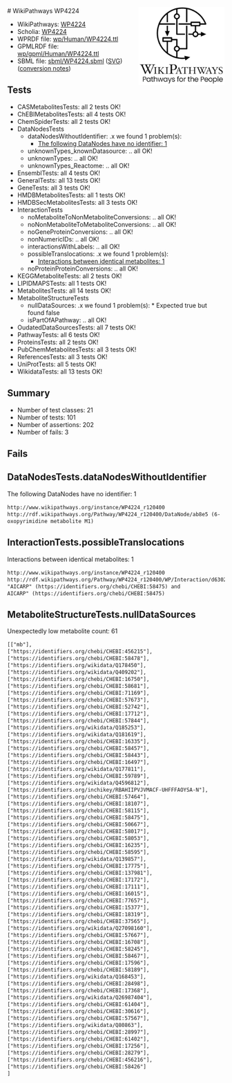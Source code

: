 <img style="float: right; width: 200px" src="../logo.png" />
# WikiPathways WP4224

* WikiPathways: [WP4224](https://identifiers.org/wikipathways:WP4224)
* Scholia: [WP4224](https://scholia.toolforge.org/wikipathways/WP4224)
* WPRDF file: [wp/Human/WP4224.ttl](../wp/Human/WP4224.ttl)
* GPMLRDF file: [wp/gpml/Human/WP4224.ttl](../wp/gpml/Human/WP4224.ttl)
* SBML file: [sbml/WP4224.sbml](../sbml/WP4224.sbml) ([SVG](../sbml/WP4224.svg)) ([conversion notes](../sbml/WP4224.txt))

## Tests
* CASMetabolitesTests: all 2 tests OK!
* ChEBIMetabolitesTests: all 4 tests OK!
* ChemSpiderTests: all 2 tests OK!
* DataNodesTests
    * dataNodesWithoutIdentifier: .x we found 1 problem(s):
        * [The following DataNodes have no identifier: 1](#d2d32fa0)
    * unknownTypes_knownDatasource: .. all OK!
    * unknownTypes: .. all OK!
    * unknownTypes_Reactome: .. all OK!
* EnsemblTests: all 4 tests OK!
* GeneralTests: all 13 tests OK!
* GeneTests: all 3 tests OK!
* HMDBMetabolitesTests: all 1 tests OK!
* HMDBSecMetabolitesTests: all 3 tests OK!
* InteractionTests
    * noMetaboliteToNonMetaboliteConversions: .. all OK!
    * noNonMetaboliteToMetaboliteConversions: .. all OK!
    * noGeneProteinConversions: .. all OK!
    * nonNumericIDs: .. all OK!
    * interactionsWithLabels: .. all OK!
    * possibleTranslocations: .x we found 1 problem(s):
        * [Interactions between identical metabolites: 1](#d59038c4)
    * noProteinProteinConversions: .. all OK!
* KEGGMetaboliteTests: all 2 tests OK!
* LIPIDMAPSTests: all 1 tests OK!
* MetabolitesTests: all 14 tests OK!
* MetaboliteStructureTests
    * nullDataSources: .x we found 1 problem(s):
            * Expected true but found false
    * isPartOfAPathway: .. all OK!
* OudatedDataSourcesTests: all 7 tests OK!
* PathwayTests: all 6 tests OK!
* ProteinsTests: all 2 tests OK!
* PubChemMetabolitesTests: all 3 tests OK!
* ReferencesTests: all 3 tests OK!
* UniProtTests: all 5 tests OK!
* WikidataTests: all 13 tests OK!


## Summary

* Number of test classes: 21
* Number of tests: 101
* Number of assertions: 202
* Number of fails: 3

## Fails

<a name="d2d32fa0" />

## DataNodesTests.dataNodesWithoutIdentifier

The following DataNodes have no identifier: 1
```
http://www.wikipathways.org/instance/WP4224_r120400 http://rdf.wikipathways.org/Pathway/WP4224_r120400/DataNode/ab8e5 (6-oxopyrimidine metabolite M1)
```

<a name="d59038c4" />

## InteractionTests.possibleTranslocations

Interactions between identical metabolites: 1
```
http://www.wikipathways.org/instance/WP4224_r120400 http://rdf.wikipathways.org/Pathway/WP4224_r120400/WP/Interaction/d6302 "AICARP" (https://identifiers.org/chebi/CHEBI:58475) and 
AICARP" (https://identifiers.org/chebi/CHEBI:58475)
```

<a name="91904225" />

## MetaboliteStructureTests.nullDataSources

Unexpectedly low metabolite count: 61
```
[["mb"],
["https://identifiers.org/chebi/CHEBI:456215"],
["https://identifiers.org/chebi/CHEBI:58478"],
["https://identifiers.org/wikidata/Q178450"],
["https://identifiers.org/wikidata/Q409202"],
["https://identifiers.org/chebi/CHEBI:16750"],
["https://identifiers.org/chebi/CHEBI:58681"],
["https://identifiers.org/chebi/CHEBI:71169"],
["https://identifiers.org/chebi/CHEBI:57673"],
["https://identifiers.org/chebi/CHEBI:52742"],
["https://identifiers.org/chebi/CHEBI:17712"],
["https://identifiers.org/chebi/CHEBI:57844"],
["https://identifiers.org/wikidata/Q185253"],
["https://identifiers.org/wikidata/Q181619"],
["https://identifiers.org/chebi/CHEBI:16335"],
["https://identifiers.org/chebi/CHEBI:58457"],
["https://identifiers.org/chebi/CHEBI:58443"],
["https://identifiers.org/chebi/CHEBI:16497"],
["https://identifiers.org/wikidata/Q177811"],
["https://identifiers.org/chebi/CHEBI:59789"],
["https://identifiers.org/wikidata/Q4596812"],
["https://identifiers.org/inchikey/RBAHIIPVJVMACF-UHFFFAOYSA-N"],
["https://identifiers.org/chebi/CHEBI:57464"],
["https://identifiers.org/chebi/CHEBI:18107"],
["https://identifiers.org/chebi/CHEBI:58115"],
["https://identifiers.org/chebi/CHEBI:58475"],
["https://identifiers.org/chebi/CHEBI:50667"],
["https://identifiers.org/chebi/CHEBI:58017"],
["https://identifiers.org/chebi/CHEBI:58053"],
["https://identifiers.org/chebi/CHEBI:16235"],
["https://identifiers.org/chebi/CHEBI:58595"],
["https://identifiers.org/wikidata/Q139857"],
["https://identifiers.org/chebi/CHEBI:17775"],
["https://identifiers.org/chebi/CHEBI:137981"],
["https://identifiers.org/chebi/CHEBI:17172"],
["https://identifiers.org/chebi/CHEBI:17111"],
["https://identifiers.org/chebi/CHEBI:16015"],
["https://identifiers.org/chebi/CHEBI:77657"],
["https://identifiers.org/chebi/CHEBI:15377"],
["https://identifiers.org/chebi/CHEBI:18319"],
["https://identifiers.org/chebi/CHEBI:37565"],
["https://identifiers.org/wikidata/Q27098160"],
["https://identifiers.org/chebi/CHEBI:57667"],
["https://identifiers.org/chebi/CHEBI:16708"],
["https://identifiers.org/chebi/CHEBI:58245"],
["https://identifiers.org/chebi/CHEBI:58467"],
["https://identifiers.org/chebi/CHEBI:17596"],
["https://identifiers.org/chebi/CHEBI:58189"],
["https://identifiers.org/wikidata/Q168453"],
["https://identifiers.org/chebi/CHEBI:28498"],
["https://identifiers.org/chebi/CHEBI:17368"],
["https://identifiers.org/wikidata/Q26987404"],
["https://identifiers.org/chebi/CHEBI:61404"],
["https://identifiers.org/chebi/CHEBI:30616"],
["https://identifiers.org/chebi/CHEBI:57567"],
["https://identifiers.org/wikidata/Q80863"],
["https://identifiers.org/chebi/CHEBI:28997"],
["https://identifiers.org/chebi/CHEBI:61402"],
["https://identifiers.org/chebi/CHEBI:17256"],
["https://identifiers.org/chebi/CHEBI:28279"],
["https://identifiers.org/chebi/CHEBI:456216"],
["https://identifiers.org/chebi/CHEBI:58426"]
]
```

